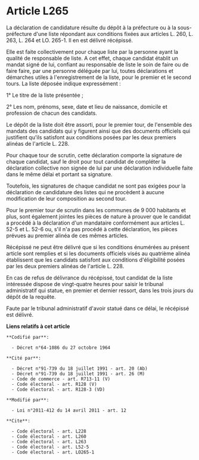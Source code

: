 # Article L265

La déclaration de candidature résulte du dépôt à la préfecture ou à la sous-préfecture d'une liste répondant aux conditions
fixées aux articles L. 260, L. 263, L. 264 et LO. 265-1. Il en est délivré récépissé. 

Elle est faite collectivement pour chaque liste par la personne ayant la qualité de responsable de liste. A cet effet, chaque
candidat établit un mandat signé de lui, confiant au responsable de liste le soin de faire ou de faire faire, par une
personne déléguée par lui, toutes déclarations et démarches utiles à l'enregistrement de la liste, pour le premier et le
second tours. La liste déposée indique expressément : 

1° Le titre de la liste présentée ; 

2° Les nom, prénoms, sexe, date et lieu de naissance, domicile et profession de chacun des candidats. 

Le dépôt de la liste doit être assorti, pour le premier tour, de l'ensemble des mandats des candidats qui y figurent ainsi
que des documents officiels qui justifient qu'ils satisfont aux conditions posées par les deux premiers alinéas de l'article
L. 228. 

Pour chaque tour de scrutin, cette déclaration comporte la signature de chaque candidat, sauf le droit pour tout candidat de
compléter la déclaration collective non signée de lui par une déclaration individuelle faite dans le même délai et portant sa
signature. 

Toutefois, les signatures de chaque candidat ne sont pas exigées pour la déclaration de candidature des listes qui ne
procèdent à aucune modification de leur composition au second tour. 

Pour le premier tour de scrutin dans les communes de 9 000 habitants et plus, sont également jointes les pièces de nature à
prouver que le candidat a procédé à la déclaration d'un mandataire conformément aux articles L. 52-5 et L. 52-6 ou, s'il n'a
pas procédé à cette déclaration, les pièces prévues au premier alinéa de ces mêmes articles. 

Récépissé ne peut être délivré que si les conditions énumérées au présent article sont remplies et si les documents officiels
visés au quatrième alinéa établissent que les candidats satisfont aux conditions d'éligibilité posées par les deux premiers
alinéas de l'article L. 228. 

En cas de refus de délivrance du récépissé, tout candidat de la liste intéressée dispose de vingt-quatre heures pour saisir
le tribunal administratif qui statue, en premier et dernier ressort, dans les trois jours du dépôt de la requête. 

Faute par le tribunal administratif d'avoir statué dans ce délai, le récépissé est délivré.

**Liens relatifs à cet article**

	**Codifié par**:

	  - Décret n°64-1086 du 27 octobre 1964

	**Cité par**:

	  - Décret n°91-739 du 18 juillet 1991 - art. 20 (Ab)
	  - Décret n°91-739 du 18 juillet 1991 - art. 26 (M)
	  - Code de commerce - art. R713-11 (V)
	  - Code électoral - art. R128 (V)
	  - Code électoral - art. R128-3 (VD)

	**Modifié par**:

	  - Loi n°2011-412 du 14 avril 2011 - art. 12

	**Cite**:

	  - Code électoral - art. L228
	  - Code électoral - art. L260
	  - Code électoral - art. L263
	  - Code électoral - art. L52-5
	  - Code électoral - art. LO265-1
